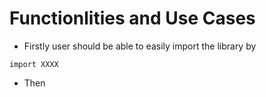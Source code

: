 # Functionlities and Use Cases
- Firstly user should be able to easily import the library by 
```
import XXXX
```
- Then 